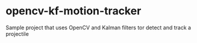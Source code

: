 # opencv-kf-motion-tracker
Sample project that uses OpenCV and Kalman filters tor detect and track a projectile
